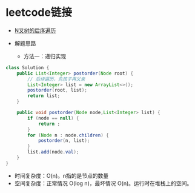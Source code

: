 # leetcode链接

- [N叉树的后序遍历](https://leetcode-cn.com/problems/n-ary-tree-postorder-traversal)

- 解题思路
    * 方法一：递归实现
```java
class Solution {
    public List<Integer> postorder(Node root) {
        // 后续遍历，先孩子再父亲
        List<Integer> list = new ArrayList<>();
        postorder(root, list);
        return list;
    }

    public void postorder(Node node,List<Integer> list) {
        if (node == null) {
            return ;
        }
        for (Node n : node.children) {
            postorder(n, list);
        }
        list.add(node.val);
    }
}
```
- 时间复杂度：O(n)。n指的是节点的数量
- 空间复杂度：正常情况 O(log n)，最坏情况 O(n)。运行时在堆栈上的空间。
